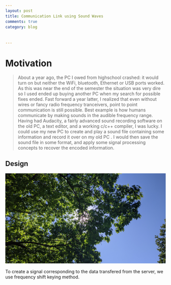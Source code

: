 ```yaml
---
layout: post
title: Communication Link using Sound Waves
comments: true
category: blog


---
```

# Motivation
> About a year ago, the PC I owed from highschool crashed: it would turn on but neither the WiFi, bluetooth, Ethernet or USB ports worked. As this was near the end of the semester the situation was very dire so I used ended up buying another PC when my search for possible fixes ended. Fast forward a year latter, I realized that even without wires or fancy radio frequency tranceivers, point to point communication is still possible. Best example is how humans communicate by making sounds in the audible frequency range. Having had Audacity, a fairly advanced sound recording software on the old PC, a text editor, and a working c/c++ compiler, I was lucky. I could use my new PC to create and play a sound file containing some information and record it over on my old PC . I would then save the sound file in some format, and apply some signal processing concepts to recover the encoded information.

## Design

![Img](IMG_20200609_160651.jpg)

       
To create a signal corresponding to the data transfered from the server, we use frequency shift keying method.

